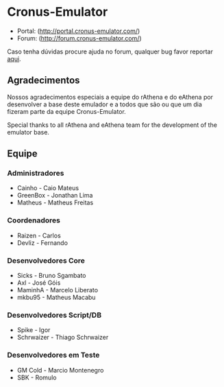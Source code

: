 Cronus-Emulator
===============

* Portal: (http://portal.cronus-emulator.com/)
* Forum: (http://forum.cronus-emulator.com/)

Caso tenha dúvidas procure ajuda no forum, qualquer bug favor reportar [aqui](https://github.com/Cronus-Emulator/Cronus/issues).


Agradecimentos
--------------
Nossos agradecimentos especiais a equipe do rAthena e do eAthena por desenvolver a base deste emulador e a todos que são ou que um dia fizeram parte da equipe Cronus-Emulator.

Special thanks to all rAthena and eAthena team for the development of the emulator base.


Equipe
------
### Administradores
- Cainho		- Caio Mateus
- GreenBox		- Jonathan Lima
- Matheus		- Matheus Freitas

### Coordenadores
- Raizen		- Carlos
- Devliz		- Fernando

### Desenvolvedores Core
- Sicks 		- Bruno Sgambato
- Axl			- José Góis
- MaminhA		- Marcelo Liberato
- mkbu95		- Matheus Macabu

### Desenvolvedores Script/DB
- Spike			- Igor
- Schrwaizer 	- Thiago Schrwaizer

### Desenvolvedores em Teste
- GM Cold		- Marcio Montenegro
- SBK			- Romulo
